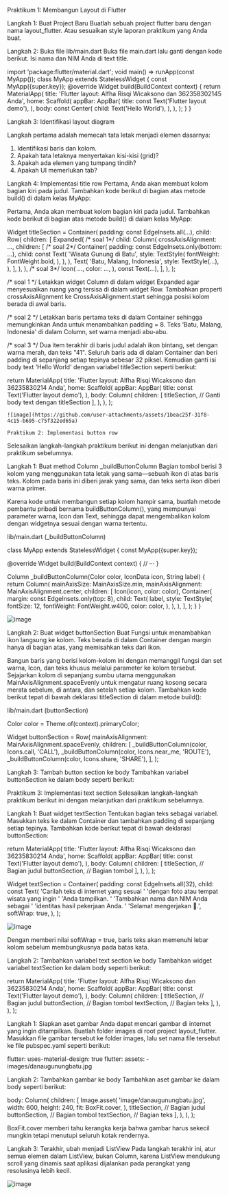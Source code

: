 Praktikum 1: Membangun Layout di Flutter

Langkah 1: Buat Project Baru
Buatlah sebuah project flutter baru dengan nama layout_flutter. Atau sesuaikan style laporan praktikum yang Anda buat.

Langkah 2: Buka file lib/main.dart
Buka file main.dart lalu ganti dengan kode berikut. Isi nama dan NIM Anda di text title.

import 'package:flutter/material.dart';
void main() => runApp(const MyApp());
class MyApp extends StatelessWidget {
  const MyApp({super.key});
  @override
  Widget build(BuildContext context) {
    return MaterialApp(
      title: 'Flutter layout: Alfha Risqi Wicaksono dan 362358302145
        Anda',
      home: Scaffold(
        appBar: AppBar(
          title: const Text('Flutter layout demo'),
        ),
        body: const Center(
          child: Text('Hello World'),
        ),
      ),
    );
  }
}

Langkah 3: Identifikasi layout diagram

Langkah pertama adalah memecah tata letak menjadi elemen dasarnya:
1. Identifikasi baris dan kolom.
2. Apakah tata letaknya menyertakan kisi-kisi (grid)?
3. Apakah ada elemen yang tumpang tindih?
4. Apakah UI memerlukan tab?

Langkah 4: Implementasi title row
Pertama, Anda akan membuat kolom bagian kiri pada judul. Tambahkan kode berikut di bagian atas metode build() di dalam kelas MyApp:

Pertama, Anda akan membuat kolom bagian kiri pada judul. Tambahkan kode berikut di bagian atas metode build() di dalam kelas MyApp:

Widget titleSection = Container(
  padding: const EdgeInsets.all(...),
  child: Row(
    children: [
      Expanded(
        /* soal 1*/
        child: Column(
          crossAxisAlignment: ...,
          children: [
            /* soal 2*/
            Container(
              padding: const EdgeInsets.only(bottom: ...),
              child: const Text(
                'Wisata Gunung di Batu',
                style: TextStyle(
                  fontWeight: FontWeight.bold,
                ),
              ),
            ),
            Text(
              'Batu, Malang, Indonesia',
              style: TextStyle(...),
            ),
          ],
        ),
      ),
      /* soal 3*/
      Icon(
       ...,
        color: ...,
      ),
      const Text(...),
    ],
  ),
);

/* soal 1 */ Letakkan widget Column di dalam widget Expanded agar menyesuaikan ruang yang tersisa di dalam widget Row. Tambahkan properti crossAxisAlignment ke CrossAxisAlignment.start sehingga posisi kolom berada di awal baris.

/* soal 2 */ Letakkan baris pertama teks di dalam Container sehingga memungkinkan Anda untuk menambahkan padding = 8. Teks ‘Batu, Malang, Indonesia' di dalam Column, set warna menjadi abu-abu.

/* soal 3 */ Dua item terakhir di baris judul adalah ikon bintang, set dengan warna merah, dan teks "41". Seluruh baris ada di dalam Container dan beri padding di sepanjang setiap tepinya sebesar 32 piksel. Kemudian ganti isi body text ‘Hello World' dengan variabel titleSection seperti berikut:

return MaterialApp(
      title: 'Flutter layout: Alfha Risqi Wicaksono dan 36235830214 Anda',
      home: Scaffold(
        appBar: AppBar(
          title: const Text('Flutter layout demo'),
        ),
        body: Column(
          children: [
            titleSection, // Ganti body text dengan titleSection
          ],
        ),
      ),
    );

    ![image](https://github.com/user-attachments/assets/1beac25f-31f8-4c15-b695-c75f322ed65a)

    Praktikum 2: Implementasi button row
Selesaikan langkah-langkah praktikum berikut ini dengan melanjutkan dari praktikum sebelumnya.

Langkah 1: Buat method Column _buildButtonColumn
Bagian tombol berisi 3 kolom yang menggunakan tata letak yang sama—sebuah ikon di atas baris teks. Kolom pada baris ini diberi jarak yang sama, dan teks serta ikon diberi warna primer.

Karena kode untuk membangun setiap kolom hampir sama, buatlah metode pembantu pribadi bernama buildButtonColumn(), yang mempunyai parameter warna, Icon dan Text, sehingga dapat mengembalikan kolom dengan widgetnya sesuai dengan warna tertentu.

lib/main.dart (_buildButtonColumn)

class MyApp extends StatelessWidget {
  const MyApp({super.key});

  @override
  Widget build(BuildContext context) {
    // ···
  }

  Column _buildButtonColumn(Color color, IconData icon, String label) {
    return Column(
      mainAxisSize: MainAxisSize.min,
      mainAxisAlignment: MainAxisAlignment.center,
      children: [
        Icon(icon, color: color),
        Container(
          margin: const EdgeInsets.only(top: 8),
          child: Text(
            label,
            style: TextStyle(
              fontSize: 12,
              fontWeight: FontWeight.w400,
              color: color,
            ),
          ),
        ),
      ],
    );
  }
}

![image](https://github.com/user-attachments/assets/30dc2a88-dbbe-42b2-8cd9-beea7c739bd4)

Langkah 2: Buat widget buttonSection
Buat Fungsi untuk menambahkan ikon langsung ke kolom. Teks berada di dalam Container dengan margin hanya di bagian atas, yang memisahkan teks dari ikon.

Bangun baris yang berisi kolom-kolom ini dengan memanggil fungsi dan set warna, Icon, dan teks khusus melalui parameter ke kolom tersebut. Sejajarkan kolom di sepanjang sumbu utama menggunakan MainAxisAlignment.spaceEvenly untuk mengatur ruang kosong secara merata sebelum, di antara, dan setelah setiap kolom. Tambahkan kode berikut tepat di bawah deklarasi titleSection di dalam metode build():

lib/main.dart (buttonSection)

Color color = Theme.of(context).primaryColor;

Widget buttonSection = Row(
  mainAxisAlignment: MainAxisAlignment.spaceEvenly,
  children: [
    _buildButtonColumn(color, Icons.call, 'CALL'),
    _buildButtonColumn(color, Icons.near_me, 'ROUTE'),
    _buildButtonColumn(color, Icons.share, 'SHARE'),
  ],
);

Langkah 3: Tambah button section ke body
Tambahkan variabel buttonSection ke dalam body seperti berikut:

Praktikum 3: Implementasi text section
Selesaikan langkah-langkah praktikum berikut ini dengan melanjutkan dari praktikum sebelumnya.

Langkah 1: Buat widget textSection
Tentukan bagian teks sebagai variabel. Masukkan teks ke dalam Container dan tambahkan padding di sepanjang setiap tepinya. Tambahkan kode berikut tepat di bawah deklarasi buttonSection:

return MaterialApp(
      title: 'Flutter layout: Alfha Risqi Wicaksono dan 36235830214 Anda',
      home: Scaffold(
        appBar: AppBar(
          title: const Text('Flutter layout demo'),
        ),
        body: Column(
          children: [
            titleSection,  // Bagian judul
            buttonSection, // Bagian tombol
          ],
        ),
      ),
    );

Widget textSection = Container(
  padding: const EdgeInsets.all(32),
  child: const Text(
    'Carilah teks di internet yang sesuai '
    'dengan foto atau tempat wisata yang ingin '
    'Anda tampilkan. '
    'Tambahkan nama dan NIM Anda sebagai '
    'identitas hasil pekerjaan Anda. '
    'Selamat mengerjakan 🙂.',
    softWrap: true,
  ),
);

![image](https://github.com/user-attachments/assets/81fb4bad-f0f3-4eb0-a78a-fcafb7674c93)

Dengan memberi nilai softWrap = true, baris teks akan memenuhi lebar kolom sebelum membungkusnya pada batas kata.

Langkah 2: Tambahkan variabel text section ke body
Tambahkan widget variabel textSection ke dalam body seperti berikut:

return MaterialApp(
      title: 'Flutter layout: Alfha Risqi Wicaksono dan 36235830214 Anda',
      home: Scaffold(
        appBar: AppBar(
          title: const Text('Flutter layout demo'),
        ),
        body: Column(
          children: [
            titleSection,  // Bagian judul
            buttonSection, // Bagian tombol
            textSection,   // Bagian teks
          ],
        ),
      ),
    );

Langkah 1: Siapkan aset gambar
Anda dapat mencari gambar di internet yang ingin ditampilkan. Buatlah folder images di root project layout_flutter. Masukkan file gambar tersebut ke folder images, lalu set nama file tersebut ke file pubspec.yaml seperti berikut:

flutter:
  uses-material-design: true
  flutter:
    assets:
      - images/danaugunungbatu.jpg

Langkah 2: Tambahkan gambar ke body
Tambahkan aset gambar ke dalam body seperti berikut:

body: Column(
          children: [
            Image.asset(
              'image/danaugunungbatu.jpg',
              width: 600,
              height: 240,
              fit: BoxFit.cover,
            ),
            titleSection,  // Bagian judul
            buttonSection, // Bagian tombol
            textSection,   // Bagian teks
          ],
        ),
      ),
    );

BoxFit.cover memberi tahu kerangka kerja bahwa gambar harus sekecil mungkin tetapi menutupi seluruh kotak rendernya.

Langkah 3: Terakhir, ubah menjadi ListView
Pada langkah terakhir ini, atur semua elemen dalam ListView, bukan Column, karena ListView mendukung scroll yang dinamis saat aplikasi dijalankan pada perangkat yang resolusinya lebih kecil.

![image](https://github.com/user-attachments/assets/47c08a61-5f5e-4ad5-ade6-b3bb51a416fa)








